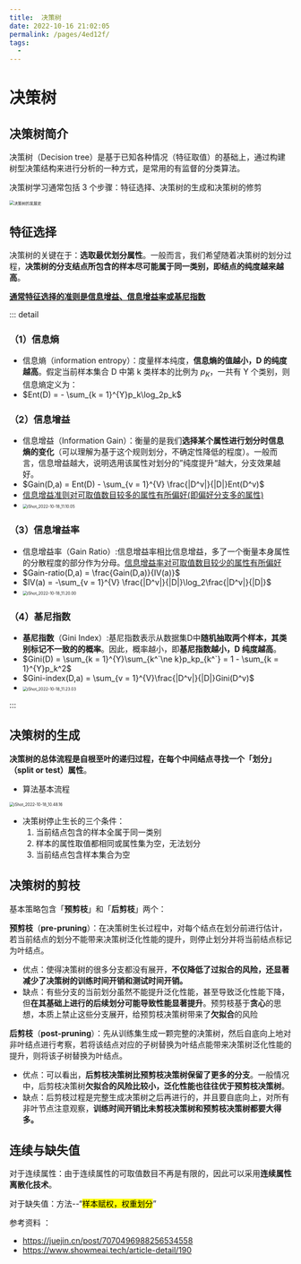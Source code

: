 ```yaml
---
title:  决策树
date: 2022-10-16 21:02:05
permalink: /pages/4ed12f/
tags:
  - 
---
```

# 决策树

## 决策树简介

决策树（Decision tree）是基于已知各种情况（特征取值）的基础上，通过构建树型决策结构来进行分析的一种方式，是常用的有监督的分类算法。

决策树学习通常包括 3 个步骤：特征选择、决策树的生成和决策树的修剪

<img src="https://cdn.jsdelivr.net/gh/crush598/image@main/AI/202210181045434.png" alt="决策树的发展史" style="zoom:50%;" />

## 特征选择

决策树的关键在于：**选取最优划分属性**。一般而言，我们希望随着决策树的划分过程，**决策树的分支结点所包含的样本尽可能属于同一类别，即结点的纯度越来越高**。

<u>**通常特征选择的准则是信息增益、信息增益率或基尼指数**</u>

::: detail

### （1）信息熵

- 信息熵（information entropy）：度量样本纯度，**信息熵的值越小，D 的纯度越高**。假定当前样本集合 D 中第 k 类样本的比例为 $p_K$，一共有 Y 个类别，则信息熵定义为：
- $Ent(D) = - \sum_{k = 1}^{Y}p_k\log_2p_k$

### （2）信息增益

- 信息增益（Information Gain）：衡量的是我们**选择某个属性进行划分时信息熵的变化**（可以理解为基于这个规则划分，不确定性降低的程度）。一般而言，信息增益越大，说明选用该属性对划分的”纯度提升“越大，分支效果越好。
- $Gain(D,a) = Ent(D) - \sum_{v = 1}^{V} \frac{|D^v|}{|D|}Ent(D^v)$
- <u>信息增益准则对可取值数目较多的属性有所偏好(即偏好分支多的属性)</u>
- <img src="https://cdn.jsdelivr.net/gh/crush598/image@main/AI/202210181110873.png" alt="iShot_2022-10-18_11.10.05" style="zoom:50%;" />

### （3）信息增益率

- 信息增益率（Gain Ratio）:信息增益率相比信息增益，多了一个衡量本身属性的分散程度的部分作为分母。<u>信息增益率对可取值数目较少的属性有所偏好</u>
- $Gain-ratio(D,a) = \frac{Gain(D,a)}{IV(a)}$
- $IV(a) = -\sum_{v = 1}^{V} \frac{|D^v|}{|D|}\log_2\frac{|D^v|}{|D|}$
- <img src="https://cdn.jsdelivr.net/gh/crush598/image@main/AI/202210181120343.png" alt="iShot_2022-10-18_11.20.00" style="zoom:50%;" />

### （4）基尼指数

- **基尼指数**（Gini Index）:基尼指数表示从数据集D中**随机抽取两个样本，其类别标记不一致的的概率**。因此，概率越小，即**基尼指数越小，D 纯度越高**。
- $Gini(D) = \sum_{k = 1}^{Y}\sum_{k^`\ne k}p_kp_{k^`} = 1 - \sum_{k = 1}^{Y}p_k^2$
- $Gini-index(D,a) = \sum_{v = 1}^{V}\frac{|D^v|}{|D|}Gini(D^v)$
- <img src="https://cdn.jsdelivr.net/gh/crush598/image@main/AI/202210181123311.png" alt="iShot_2022-10-18_11.23.03" style="zoom:50%;" />

:::

## 决策树的生成

**决策树的总体流程是自根至叶的递归过程，在每个中间结点寻找一个「划分」（split or test）属性**。

- 算法基本流程

<img src="https://cdn.jsdelivr.net/gh/crush598/image@main/AI/202210181048207.png" alt="iShot_2022-10-18_10.48.16" style="zoom:50%;" />

- 决策树停止生长的三个条件：
    1. 当前结点包含的样本全属于同一类别
    2. 样本的属性取值都相同或属性集为空，无法划分
    3. 当前结点包含样本集合为空

## 决策树的剪枝

基本策略包含「**预剪枝**」和「**后剪枝**」两个：

**预剪枝**（**pre-pruning**）：在决策树生长过程中，对每个结点在划分前进行估计，若当前结点的划分不能带来决策树泛化性能的提升，则停止划分并将当前结点标记为叶结点。

- 优点：使得决策树的很多分支都没有展开，**不仅降低了过拟合的风险，还显著减少了决策树的训练时间开销和测试时间开销。**
- 缺点：有些分支的当前划分虽然不能提升泛化性能，甚至导致泛化性能下降，但**在其基础上进行的后续划分可能导致性能显著提升**。预剪枝基于**贪心**的思想，本质上禁止这些分支展开，给预剪枝决策树带来了**欠拟合**的风险

**后剪枝**（**post-pruning**）：先从训练集生成一颗完整的决策树，然后自底向上地对非叶结点进行考察，若将该结点对应的子树替换为叶结点能带来决策树泛化性能的提升，则将该子树替换为叶结点。

- 优点：可以看出，**后剪枝决策树比预剪枝决策树保留了更多的分支**。一般情况中，后剪枝决策树**欠拟合的风险比较小，泛化性能也往往优于预剪枝决策树**。
- 缺点：后剪枝过程是完整生成决策树之后再进行的，并且要自底向上，对所有非叶节点注意观察，**训练时间开销比未剪枝决策树和预剪枝决策树都要大得多。**

## 连续与缺失值

对于连续属性：由于连续属性的可取值数目不再是有限的，因此可以采用**连续属性离散化技术**。

对于缺失值：方法--“<mark>样本赋权，权重划分</mark>”



参考资料 ： 

- https://juejin.cn/post/7070496988256534558
- https://www.showmeai.tech/article-detail/190





